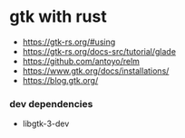 gtk with rust
===

- https://gtk-rs.org/#using
- https://gtk-rs.org/docs-src/tutorial/glade
- https://github.com/antoyo/relm
- https://www.gtk.org/docs/installations/
- https://blog.gtk.org/


### dev dependencies
- libgtk-3-dev
